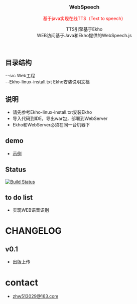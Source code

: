 <p align="center">
    <h3 align="center">WebSpeech</h3>
	<p align="center" style="color:red">基于java实现在线TTS（Text to speech）</p>
	<p align="center">
	TTS引擎基于Ekho<br>
	WEB访问基于Java和Ekho提供的WebSpeech.js<br>
	</p>  
</p>

</br>

## 目录结构
--src                                    Web工程</br>
--Ekho-linux-install.txt                 Ekho安装说明文档

## 说明
* 请先参考Ekho-linux-install.txt安装Ekho
* 导入代码到IDE，导出war包，部署到WebServer
* Ekho和WebServer必须在同一台机器下
## demo
* [示例](http://www.flych.cn/WebSpeech/)

## Status
[![Build Status](https://img.shields.io/travis/twbs/bootstrap/v4-dev.svg)](https://github.com/makeok/zhw-util)
## to do list
* 实现WEB语音识别
# CHANGELOG
## v0.1
* 出版上传
# contact
* <zhw513029@163.com>
